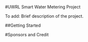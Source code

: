 #UWRL Smart Water Metering Project

To add: Brief description of the project.

##Getting Started



#Sponsors and Credit



